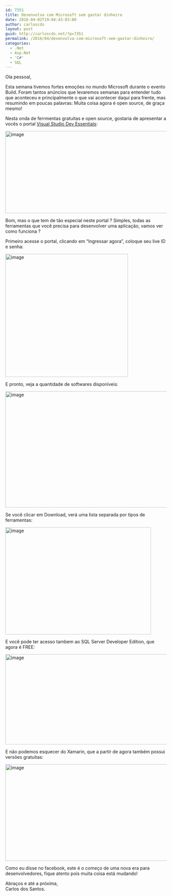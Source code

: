 ```yaml
---
id: 7351
title: Desenvolva com Microsoft sem gastar dinheiro
date: 2016-04-02T19:04:43-03:00
author: carloscds
layout: post
guid: http://carloscds.net/?p=7351
permalink: /2016/04/desenvolva-com-microsoft-sem-gastar-dinheiro/
categories:
  - .Net
  - Asp.Net
  - 'C#'
  - SQL
---
```

Ola pessoal,

Esta semana tivemos fortes emoções no mundo Microsoft durante o evento Build. Foram tantos anúncios que levaremos semanas para entender tudo que aconteceu e principalmente o que vai acontecer daqui para frente, mas resumindo em poucas palavras: Muita coisa agora é open source, de graça mesmo!

Nesta onda de ferrmentas gratuitas e open source, gostaria de apresentar a vocês o portal [Visual Studio Dev Essentials](https://www.visualstudio.com/pt-br/products/visual-studio-dev-essentials-vs.aspx):

[<img title="image" style="border-top: 0px; border-right: 0px; background-image: none; border-bottom: 0px; padding-top: 0px; padding-left: 0px; border-left: 0px; display: inline; padding-right: 0px" border="0" alt="image" src="http://carloscds.net/wp-content/uploads/2016/04/image_thumb.png" width="736" height="257" />](http://carloscds.net/wp-content/uploads/2016/04/image.png)

Bom, mas o que tem de tão especial neste portal ? Simples, todas as ferramentas que você precisa para desenvolver uma aplicação, vamos ver como funciona ?

Primeiro acesse o portal, clicando em “Ingressar agora”, coloque seu live ID e senha:

[<img title="image" style="border-top: 0px; border-right: 0px; background-image: none; border-bottom: 0px; padding-top: 0px; padding-left: 0px; border-left: 0px; display: inline; padding-right: 0px" border="0" alt="image" src="http://carloscds.net/wp-content/uploads/2016/04/image_thumb1.png" width="383" height="385" />](http://carloscds.net/wp-content/uploads/2016/04/image1.png)

E pronto, veja a quantidade de softwares disponíveis:

[<img title="image" style="border-top: 0px; border-right: 0px; background-image: none; border-bottom: 0px; padding-top: 0px; padding-left: 0px; border-left: 0px; display: inline; padding-right: 0px" border="0" alt="image" src="http://carloscds.net/wp-content/uploads/2016/04/image_thumb2.png" width="652" height="363" />](http://carloscds.net/wp-content/uploads/2016/04/image2.png)

Se você clicar em Download, verá uma lista separada por tipos de ferramentas:

[<img title="image" style="border-top: 0px; border-right: 0px; background-image: none; border-bottom: 0px; padding-top: 0px; padding-left: 0px; border-left: 0px; display: inline; padding-right: 0px" border="0" alt="image" src="http://carloscds.net/wp-content/uploads/2016/04/image_thumb3.png" width="455" height="335" />](http://carloscds.net/wp-content/uploads/2016/04/image3.png)

E você pode ter acesso tambem ao SQL Server Developer Edition, que agora é FREE:

[<img title="image" style="border-top: 0px; border-right: 0px; background-image: none; border-bottom: 0px; padding-top: 0px; padding-left: 0px; border-left: 0px; display: inline; padding-right: 0px" border="0" alt="image" src="http://carloscds.net/wp-content/uploads/2016/04/image_thumb4.png" width="575" height="282" />](http://carloscds.net/wp-content/uploads/2016/04/image4.png)

E não podemos esquecer do Xamarin, que a partir de agora também possui versões gratuitas:

[<img title="image" style="border-top: 0px; border-right: 0px; background-image: none; border-bottom: 0px; padding-top: 0px; padding-left: 0px; border-left: 0px; display: inline; padding-right: 0px" border="0" alt="image" src="http://carloscds.net/wp-content/uploads/2016/04/image_thumb5.png" width="649" height="302" />](http://carloscds.net/wp-content/uploads/2016/04/image5.png)

Como eu disse no facebook, este é o começo de uma nova era para desenvolvedores, fique atento pois muita coisa está mudando!

Abraços e até a próxima,  
Carlos dos Santos.